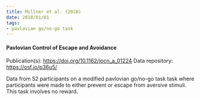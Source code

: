 ```yaml
---
title: Millner et al. (2018)
date: 2018/01/01
tags:
- pavlovian go/no-go task
---
```


#### Pavlovian Control of Escape and Avoidance

Publication(s): https://doi.org/10.1162/jocn_a_01224
Data repository: https://osf.io/p36u5/

Data from 52 participants on a modified pavlovian go/no-go task task where participants were made to either prevent or escape from aversive stimuli. This task involves no reward.
